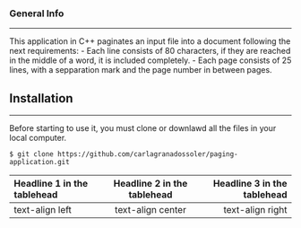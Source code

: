 ### General Info
***
This application in C++ paginates an input file into a document following the next requirements:
    - Each line consists of 80 characters, if they are reached in the middle of a word, it is included completely.
    - Each page consists of 25 lines, with a sepparation mark and the page number in between pages.

## Installation
***
Before starting to use it, you must clone or downlawd all the files in your local computer.
```
$ git clone https://github.com/carlagranadossoler/paging-application.git
```
| Headline 1 in the tablehead | Headline 2 in the tablehead | Headline 3 in the tablehead |
|:--------------|:-------------:|--------------:|
| text-align left | text-align center | text-align right |
